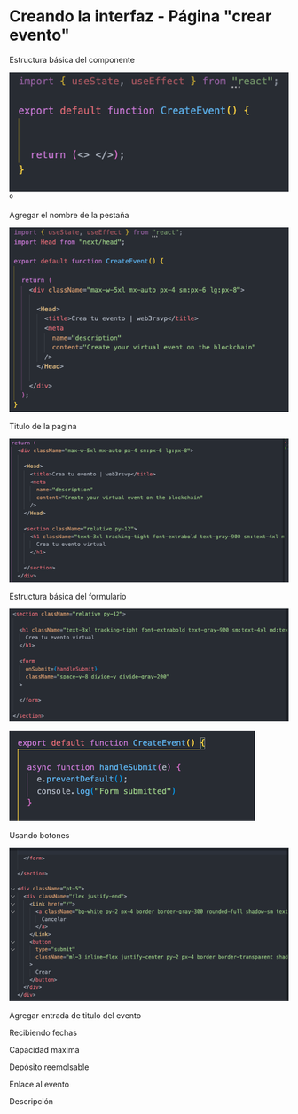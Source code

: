 # Creando la interfaz - Página "crear evento"

Estructura básica del componente

![](<../.gitbook/assets/Screen Shot 2022-11-29 at 20.16.38.png>)º

Agregar el nombre de la pestaña

![](<../.gitbook/assets/Screen Shot 2022-11-29 at 20.17.19.png>)

Titulo de la pagina

![](<../.gitbook/assets/Screen Shot 2022-11-29 at 20.18.08.png>)

Estructura básica del formulario

![](<../.gitbook/assets/Screen Shot 2022-11-29 at 20.21.40.png>)

![](<../.gitbook/assets/Screen Shot 2022-11-29 at 20.21.47 (1).png>)

Usando botones

![](<../.gitbook/assets/Screen Shot 2022-11-29 at 20.23.54.png>)

Agregar entrada de titulo del evento

Recibiendo fechas

Capacidad maxima

Depósito reemolsable

Enlace al evento

Descripción
